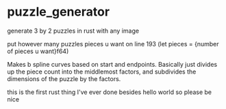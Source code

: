 # puzzle_generator
generate 3 by 2 puzzles in rust with any image

put however many puzzles pieces u want on line 193 (let pieces = {number of pieces u want}f64)

Makes b spline curves based on start and endpoints. Basically just divides up the piece count into the middlemost factors, and subdivides the dimensions of the puzzle by the factors.

this is the first rust thing I've ever done besides hello world so please be nice 
